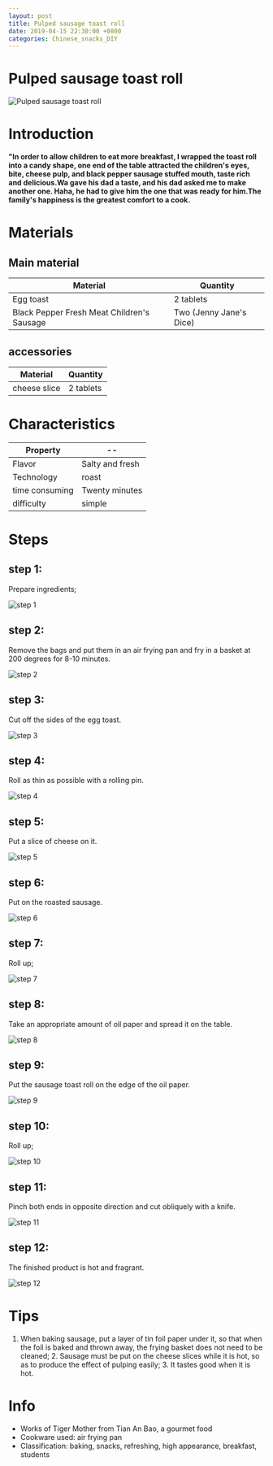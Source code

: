 ```yaml
---
layout: post
title: Pulped sausage toast roll
date: 2019-04-15 22:30:00 +0800
categories: Chinese_snacks_DIY
---
```


# Pulped sausage toast roll

![Pulped sausage toast roll]({{site.baseurl}}/img/401043/401043.jpg)

# Introduction

**"In order to allow children to eat more breakfast, I wrapped the toast roll into a candy shape, one end of the table attracted the children's eyes, bite, cheese pulp, and black pepper sausage stuffed mouth, taste rich and delicious.Wa gave his dad a taste, and his dad asked me to make another one. Haha, he had to give him the one that was ready for him.The family's happiness is the greatest comfort to a cook.**

# Materials


## Main material

Material|Quantity
--|--
Egg toast|2 tablets
Black Pepper Fresh Meat Children's Sausage|Two (Jenny Jane's Dice)

## accessories

Material|Quantity
--|--
cheese slice|2 tablets

# Characteristics

Property|--
--|--
Flavor|Salty and fresh
Technology|roast
time consuming|Twenty minutes
difficulty|simple

# Steps

## step 1:

Prepare ingredients;

![step 1]({{site.baseurl}}/img/401043/1.jpg)

## step 2:

Remove the bags and put them in an air frying pan and fry in a basket at 200 degrees for 8-10 minutes.

![step 2]({{site.baseurl}}/img/401043/2.jpg)

## step 3:

Cut off the sides of the egg toast.

![step 3]({{site.baseurl}}/img/401043/3.jpg)

## step 4:

Roll as thin as possible with a rolling pin.

![step 4]({{site.baseurl}}/img/401043/4.jpg)

## step 5:

Put a slice of cheese on it.

![step 5]({{site.baseurl}}/img/401043/5.jpg)

## step 6:

Put on the roasted sausage.

![step 6]({{site.baseurl}}/img/401043/6.jpg)

## step 7:

Roll up;

![step 7]({{site.baseurl}}/img/401043/7.jpg)

## step 8:

Take an appropriate amount of oil paper and spread it on the table.

![step 8]({{site.baseurl}}/img/401043/8.jpg)

## step 9:

Put the sausage toast roll on the edge of the oil paper.

![step 9]({{site.baseurl}}/img/401043/9.jpg)

## step 10:

Roll up;

![step 10]({{site.baseurl}}/img/401043/10.jpg)

## step 11:

Pinch both ends in opposite direction and cut obliquely with a knife.

![step 11]({{site.baseurl}}/img/401043/11.jpg)

## step 12:

The finished product is hot and fragrant.

![step 12]({{site.baseurl}}/img/401043/12.jpg)

# Tips

1. When baking sausage, put a layer of tin foil paper under it, so that when the foil is baked and thrown away, the frying basket does not need to be cleaned; 2. Sausage must be put on the cheese slices while it is hot, so as to produce the effect of pulping easily; 3. It tastes good when it is hot.

# Info

- Works of Tiger Mother from Tian An Bao, a gourmet food
- Cookware used: air frying pan
- Classification: baking, snacks, refreshing, high appearance, breakfast, students